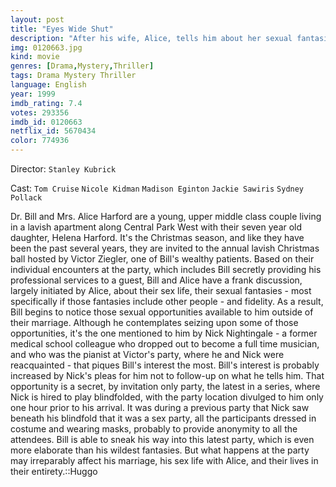 ```yaml
---
layout: post
title: "Eyes Wide Shut"
description: "After his wife, Alice, tells him about her sexual fantasies, William Harford sets out for a night of sexual adventure. After several less than successful encounters, he meets an old friend, Nick Nightingale - now a musician - who tells him of strange sex parties when he is required to play the piano blindfolded. All the men at the party are costumed and wear masks while the women are all young and beautiful. Harford manages to find an appropriate costume and heads out to the party. Once th.."
img: 0120663.jpg
kind: movie
genres: [Drama,Mystery,Thriller]
tags: Drama Mystery Thriller 
language: English
year: 1999
imdb_rating: 7.4
votes: 293356
imdb_id: 0120663
netflix_id: 5670434
color: 774936
---
```

Director: `Stanley Kubrick`  

Cast: `Tom Cruise` `Nicole Kidman` `Madison Eginton` `Jackie Sawiris` `Sydney Pollack` 

Dr. Bill and Mrs. Alice Harford are a young, upper middle class couple living in a lavish apartment along Central Park West with their seven year old daughter, Helena Harford. It's the Christmas season, and like they have been the past several years, they are invited to the annual lavish Christmas ball hosted by Victor Ziegler, one of Bill's wealthy patients. Based on their individual encounters at the party, which includes Bill secretly providing his professional services to a guest, Bill and Alice have a frank discussion, largely initiated by Alice, about their sex life, their sexual fantasies - most specifically if those fantasies include other people - and fidelity. As a result, Bill begins to notice those sexual opportunities available to him outside of their marriage. Although he contemplates seizing upon some of those opportunities, it's the one mentioned to him by Nick Nightingale - a former medical school colleague who dropped out to become a full time musician, and who was the pianist at Victor's party, where he and Nick were reacquainted - that piques Bill's interest the most. Bill's interest is probably increased by Nick's pleas for him not to follow-up on what he tells him. That opportunity is a secret, by invitation only party, the latest in a series, where Nick is hired to play blindfolded, with the party location divulged to him only one hour prior to his arrival. It was during a previous party that Nick saw beneath his blindfold that it was a sex party, all the participants dressed in costume and wearing masks, probably to provide anonymity to all the attendees. Bill is able to sneak his way into this latest party, which is even more elaborate than his wildest fantasies. But what happens at the party may irreparably affect his marriage, his sex life with Alice, and their lives in their entirety.::Huggo